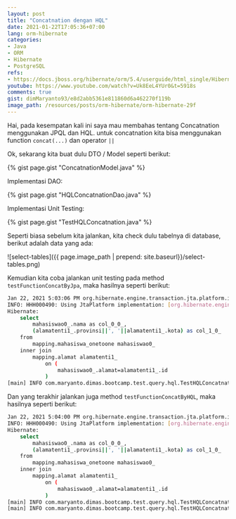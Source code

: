 ```yaml
---
layout: post
title: "Concatnation dengan HQL"
date: 2021-01-22T17:05:36+07:00
lang: orm-hibernate
categories:
- Java
- ORM
- Hibernate
- PostgreSQL
refs: 
- https://docs.jboss.org/hibernate/orm/5.4/userguide/html_single/Hibernate_User_Guide.html#hql
youtube: https://www.youtube.com/watch?v=Uk8EeL4YUr0&t=5918s
comments: true
gist: dimMaryanto93/e8d2abb5361e811860d6a462270f119b
image_path: /resources/posts/orm-hibernate/orm-hibernate-29f
---
```


Hai, pada kesempatan kali ini saya mau membahas tentang Concatnation menggunakan JPQL dan HQL. untuk concatnation kita bisa menggunakan function `concat(...)` dan operator `||`

Ok, sekarang kita buat dulu DTO / Model seperti berikut:

{% gist page.gist "ConcatnationModel.java" %}

Implementasi DAO:

{% gist page.gist "HQLConcatnationDao.java" %}

Implementasi Unit Testing:

{% gist page.gist "TestHQLConcatnation.java" %}

Seperti biasa sebelum kita jalankan, kita check dulu tabelnya di database, berikut adalah data yang ada:

![select-tables]({{ page.image_path | prepend: site.baseurl}}/select-tables.png)

Kemudian kita coba jalankan unit testing pada method `testFunctionConcatByJpa`, maka hasilnya seperti berikut:

```bash
Jan 22, 2021 5:03:06 PM org.hibernate.engine.transaction.jta.platform.internal.JtaPlatformInitiator initiateService
INFO: HHH000490: Using JtaPlatform implementation: [org.hibernate.engine.transaction.jta.platform.internal.NoJtaPlatform]
Hibernate: 
    select
        mahasiswao0_.nama as col_0_0_,
        (alamatenti1_.provinsi||', '||alamatenti1_.kota) as col_1_0_ 
    from
        mapping.mahasiswa_onetoone mahasiswao0_ 
    inner join
        mapping.alamat alamatenti1_ 
            on (
                mahasiswao0_.alamat=alamatenti1_.id
            )
[main] INFO com.maryanto.dimas.bootcamp.test.query.hql.TestHQLConcatnation - data: [ConcatnationModel(nama=Dimas Maryanto, alamat=Jawa Barat, Kab. Bandung)]
```

Dan yang terakhir jalankan juga method `testFunctionConcatByHQL`, maka hasilnya seperti berikut:

```bash
Jan 22, 2021 5:04:00 PM org.hibernate.engine.transaction.jta.platform.internal.JtaPlatformInitiator initiateService
INFO: HHH000490: Using JtaPlatform implementation: [org.hibernate.engine.transaction.jta.platform.internal.NoJtaPlatform]
Hibernate: 
    select
        mahasiswao0_.nama as col_0_0_,
        (alamatenti1_.provinsi||', '||alamatenti1_.kota) as col_1_0_ 
    from
        mapping.mahasiswa_onetoone mahasiswao0_ 
    inner join
        mapping.alamat alamatenti1_ 
            on (
                mahasiswao0_.alamat=alamatenti1_.id
            )
[main] INFO com.maryanto.dimas.bootcamp.test.query.hql.TestHQLConcatnation - data: [ConcatnationModel(nama=Dimas Maryanto, alamat=Jawa Barat, Kab. Bandung)]
[main] INFO com.maryanto.dimas.bootcamp.test.query.hql.TestHQLConcatnation - destroy hibernate session!
```